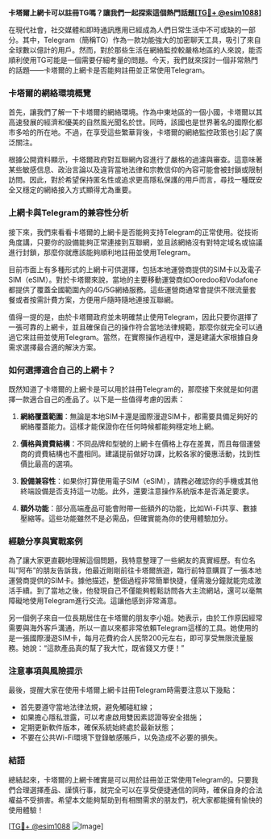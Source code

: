 **卡塔爾上網卡可以註冊TG嗎？讓我們一起探索這個熱門話題[[TG💪+ @esim1088](https://t.me/s/esim1088)]**

在現代社會，社交媒體和即時通訊應用已經成為人們日常生活中不可或缺的一部分。其中，Telegram（簡稱TG）作為一款功能強大的加密聊天工具，吸引了來自全球數以億計的用戶。然而，對於那些生活在網絡監控較嚴格地區的人來說，能否順利使用TG可能是一個需要仔細考量的問題。今天，我們就來探討一個非常熱門的話題——卡塔爾的上網卡是否能夠註冊並正常使用Telegram。

### 卡塔爾的網絡環境概覽

首先，讓我們了解一下卡塔爾的網絡環境。作為中東地區的一個小國，卡塔爾以其高速發展的經濟和優美的自然風光聞名於世。同時，該國也是世界著名的國際化都市多哈的所在地。不過，在享受這些繁華背後，卡塔爾的網絡監控政策也引起了廣泛關注。

根據公開資料顯示，卡塔爾政府對互聯網內容進行了嚴格的過濾與審查。這意味著某些敏感信息、政治言論以及違背當地法律和宗教信仰的內容可能會被封鎖或限制訪問。因此，對於希望保持匿名性或追求更高隱私保護的用戶而言，尋找一種既安全又穩定的網絡接入方式顯得尤為重要。

### 上網卡與Telegram的兼容性分析

接下來，我們來看看卡塔爾的上網卡是否能夠支持Telegram的正常使用。從技術角度講，只要你的設備能夠正常連接到互聯網，並且該網絡沒有對特定域名或協議進行封鎖，那麼你就應該能夠順利地註冊並使用Telegram。

目前市面上有多種形式的上網卡可供選擇，包括本地運營商提供的SIM卡以及電子SIM（eSIM）。對於卡塔爾來說，當地的主要移動運營商如Ooredoo和Vodafone都提供了覆蓋全國範圍內的4G/5G網絡服務。這些運營商通常會提供不限流量套餐或者按需計費方案，方便用戶隨時隨地連接互聯網。

值得一提的是，由於卡塔爾政府並未明確禁止使用Telegram，因此只要你選擇了一張可靠的上網卡，並且確保自己的操作符合當地法律規範，那麼你就完全可以通過它來註冊並使用Telegram。當然，在實際操作過程中，還是建議大家根據自身需求選擇最合適的解決方案。

### 如何選擇適合自己的上網卡？

既然知道了卡塔爾的上網卡是可以用於註冊Telegram的，那麼接下來就是如何選擇一款適合自己的產品了。以下是一些值得考慮的因素：

1. **網絡覆蓋範圍**：無論是本地SIM卡還是國際漫遊SIM卡，都需要具備足夠好的網絡覆蓋能力。這樣才能保證你在任何時候都能夠穩定地上網。

2. **價格與資費結構**：不同品牌和型號的上網卡在價格上存在差異，而且每個運營商的資費結構也不盡相同。建議提前做好功課，比較各家的優惠活動，找到性價比最高的選項。

3. **設備兼容性**：如果你打算使用電子SIM（eSIM），請務必確認你的手機或其他終端設備是否支持這一功能。此外，還要注意操作系統版本是否滿足要求。

4. **額外功能**：部分高端產品可能會附帶一些額外的功能，比如Wi-Fi共享、數據壓縮等。這些功能雖然不是必需品，但確實能為你的使用體驗加分。

### 經驗分享與實戰案例

為了讓大家更直觀地理解這個問題，我特意整理了一些網友的真實經歷。有位名叫“阿布”的朋友告訴我，他最近剛剛前往卡塔爾旅遊，臨行前特意購買了一張本地運營商提供的SIM卡。據他描述，整個過程非常簡單快捷，僅需幾分鐘就能完成激活手續。到了當地之後，他發現自己不僅能夠輕鬆訪問各大主流網站，還可以毫無障礙地使用Telegram進行交流。這讓他感到非常滿意。

另一個例子來自一位長期居住在卡塔爾的朋友李小姐。她表示，由於工作原因經常需要與海外客戶溝通，所以一直以來都非常依賴Telegram這樣的工具。她使用的是一張國際漫遊SIM卡，每月花費約合人民幣200元左右，即可享受無限流量服務。她說：“這款產品真的幫了我大忙，既省錢又方便！”

### 注意事項與風險提示

最後，提醒大家在使用卡塔爾上網卡註冊Telegram時需要注意以下幾點：

- 首先要遵守當地法律法規，避免觸碰紅線；
- 如果擔心隱私泄露，可以考慮啟用雙因素認證等安全措施；
- 定期更新軟件版本，確保系統始終處於最新狀態；
- 不要在公共Wi-Fi環境下登錄敏感賬戶，以免造成不必要的損失。

### 結語

總結起來，卡塔爾的上網卡確實是可以用於註冊並正常使用Telegram的。只要我們合理選擇產品、謹慎行事，就完全可以在享受便捷通信的同時，確保自身的合法權益不受損害。希望本文能夠幫助到有相關需求的朋友們，祝大家都能擁有愉快的使用體驗！

[[TG💪+ @esim1088](https://t.me/s/esim1088) ![Image](https://i.postimg.cc/4NQfJmqS/Snipaste-2025-05-13-00-14-12.png)]